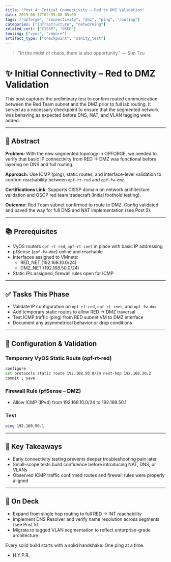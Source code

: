 ```yaml
---
title: "Post 4: Initial Connectivity – Red to DMZ Validation"
date: 2025-06-17T02:55:00-05:00 
tags: ["opforge", "connectivity", "dmz", "ping", "routing"] 
categories: ["infrastructure", "networking"] 
related_cert: ["CISSP", "OSCP"] 
tooling: ["vyos", "vmware"] 
artifact_type: ["checkpoint", "sanity_test"]
---
```


> "In the midst of chaos, there is also opportunity." — Sun Tzu

# ✨ Initial Connectivity – Red to DMZ Validation

This post captures the preliminary test to confirm routed communication between the Red Team subnet and the DMZ prior to full lab routing. It served as a necessary checkpoint to ensure that the segmented network was behaving as expected before DNS, NAT, and VLAN tagging were added.

---

## 📌 Abstract

**Problem:** With the new segmented topology in OPFORGE, we needed to verify that basic IP connectivity from RED → DMZ was functional before layering on DNS and full routing.

**Approach:** Use ICMP (ping), static routes, and interface-level validation to confirm reachability between `opf-rt-red` and `opf-fw-dmz`.

**Certifications Link:** Supports CISSP domain on network architecture validation and OSCP red team tradecraft (initial foothold testing).

**Outcome:** Red Team subnet confirmed to route to DMZ. Config validated and paved the way for full DNS and NAT implementation (see Post 5).

---

## 📚 Prerequisites

- VyOS routers `opf-rt-red`, `opf-rt-inet` in place with basic IP addressing
- pfSense (`opf-fw-dmz`) online and reachable
- Interfaces assigned to VMnets:
  - RED\_NET (192.168.10.0/24)
  - DMZ\_NET (192.168.50.0/24)
- Static IPs assigned, firewall rules open for ICMP

---

## ✅ Tasks This Phase

- Validate IP configuration on `opf-rt-red`, `opf-rt-inet`, and `opf-fw-dmz`
- Add temporary static routes to allow RED → DMZ traversal
- Test ICMP traffic (ping) from RED subnet VM to DMZ interface
- Document any asymmetrical behavior or drop conditions

---

## 🔧 Configuration & Validation

### Temporary VyOS Static Route (opf-rt-red)

```bash
configure
set protocols static route 192.168.50.0/24 next-hop 192.168.20.2
commit ; save
```

### Firewall Rule (pfSense – DMZ)

- Allow ICMP (IPv4) from 192.168.10.0/24 to 192.168.50.1

### Test

```bash
ping 192.168.50.1
```

---

## 🌟 Key Takeaways

- Early connectivity testing prevents deeper troubleshooting pain later
- Small-scope tests build confidence before introducing NAT, DNS, or VLANs
- Observed ICMP traffic confirmed routes and firewall rules were properly aligned

---

## 🧭 On Deck

- Expand from single hop routing to full RED → INT reachability
- Implement DNS Resolver and verify name resolution across segments (see Post 5)
- Migrate to tagged VLAN segmentation to reflect enterprise-grade architecture

Every solid build starts with a solid handshake. One ping at a time.

- H.Y.P.R.

